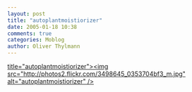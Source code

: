 ```yaml
---
layout: post
title: "autoplantmoistiorizer"
date: 2005-01-18 10:38
comments: true
categories: Moblog
author: Oliver Thylmann
---
```



[ title=&quot;autoplantmoistiorizer&quot;&gt;&lt;img src=&quot;http://photos2.flickr.com/3498645_0353704bf3_m.jpg&quot; alt=&quot;autoplantmoistiorizer&quot; /&gt;](http://www.flickr.com/photos/oliver/3498645/)


